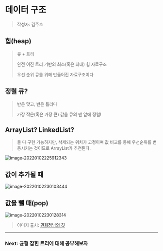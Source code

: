 # 데이터 구조

> 작성자: 김주호



## 힙(heap)

>큐 + 트리
>
>완전 이진 트리 기반의 최소(혹은 최대) 힙 자료구조
>
>우선 순위 큐를 위해 만들어진 자료구조이다



## 정렬 큐?

> 반은 맞고, 반은 틀리다
>
> 가장 작은(혹은 가장 큰) 값을 큐의 맨 앞에 정렬!



## ArrayList? LinkedList?

> 둘 다 구현 가능하지만, 삭제되는 위치가 고정이며 값 비교를 통해 우선순위를 변동시키는 것이므로 ArrayList가 추천된다.

![image-20220102225912343](05_힙.assets/image-20220102225912343.png)



## 값이 추가될 때



![image-20220102230103444](05_힙.assets/image-20220102230103444.png)



## 값을 뺄 때(pop)



![image-20220102230128314](05_힙.assets/image-20220102230128314.png)



> 이미지 출처: [권희정님의 깃](https://gmlwjd9405.github.io/2018/05/10/data-structure-heap.html)

---

### Next: 균형 잡힌 트리에 대해 공부해보자

